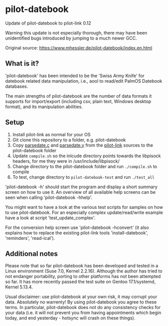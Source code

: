# pilot-datebook
Update of pilot-datebook to pilot-link 0.12

Warning this update is not especially thorough, there may have been unidentified bugs introduced by jumping to a much newer GCC.

Original source: https://www.mhessler.de/pilot-datebook/index.en.html


## What is it?
'pilot-datebook' has been intended to be the 'Swiss Army Knife' for datebook
related data manipulation, i.e., aool to read/edit PalmOS Datebook databases.

The main strengths of pilot-datebook are the number of data formats it
supports for import/export (including csv, plain text, Windows desktop
format), and its manipulation abilities.

## Setup
1. Install pilot-link as normal for your OS
2. Git clone this repository to a folder, e.g. pilot-datebook
3. Copy [parsedate.c](https://github.com/jichu4n/pilot-link/blob/master/src/parsedate.c) and [parsedate.y](https://github.com/jichu4n/pilot-link/blob/master/src/parsedate.y) from the [pilot-link](https://github.com/jichu4n/pilot-link) sources to the pilot-datebook folder
4. Update `compile.sh` so the inlcude directory points towards the libpisock headers, for me they were in /usr/include/libpisock/ 
5. Change directory to the pilot-datebook folder and run `./compile.sh` to compile
6. To test, change directory to `pilot-datebook-test` and run `./test_all`

'pilot-datebook -h' should start the program and display a short summary screen on how to 
use it. An overview of all available help screens can be seen when calling
'pilot-datebook -hhelp'.

You might want to have a look at the various test scripts for samples on
how to use pilot-datebook. For an especially complex update/read/write
example have a look at script 'test_update_complex'.

For the conversion help screen use 'pilot-datebook -hconvert' (it also
explains how to replace the existing pilot-link tools 'install-datebook',
'reminders', 'read-ical').

## Additional notes
Please note that so far pilot-datebook has been developed and tested in a
Linux environment (Suse 7.0, Kernel 2.2.16). Although the author has tried
to not endanger portability, porting to other platforms has not been
attempted so far.
It has more recently passed the test suite on Gentoo 17.1/systemd, Kernel 5.13.4.

Usual disclaimer: use pilot-datebook at your own risk, it may corrupt your
data. Absolutely no warrenty! By using pilot-datebook you agree to these terms.
In particular, pilot-datebook does not do any consistency checks for your
data (i.e. it will not prevent you from having appointments which begin today,
and end yesterday - hotsync will crash on these things).
